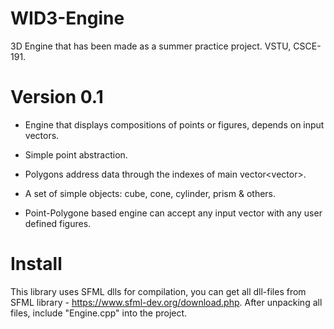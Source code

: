 # WID3-Engine
3D Engine that has been made as a summer practice project. VSTU, CSCE-191. 

# Version 0.1
- Engine that displays compositions of points or figures, depends on input vectors.

- Simple point abstraction.

- Polygons address data through the indexes of main vector<vector<Point>>.
  
- A set of simple objects: cube, cone, cylinder, prism & others.

- Point-Polygone based engine can accept any input vector with any user defined figures.

# Install

This library uses SFML dlls for compilation, you can get all dll-files from SFML library - https://www.sfml-dev.org/download.php.
After unpacking all files, include "Engine.cpp" into the project.
